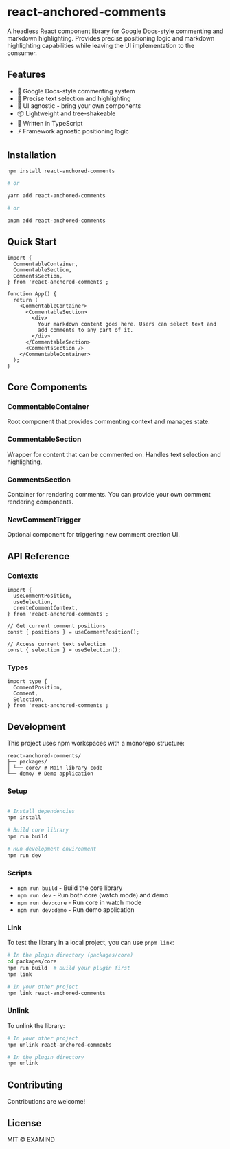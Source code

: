 # react-anchored-comments

A headless React component library for Google Docs-style commenting and markdown highlighting. Provides precise positioning logic and markdown highlighting capabilities while leaving the UI implementation to the consumer.

## Features

- 📝 Google Docs-style commenting system
- 🎯 Precise text selection and highlighting
- 🎨 UI agnostic - bring your own components
- 📦 Lightweight and tree-shakeable
- 💪 Written in TypeScript
- ⚡ Framework agnostic positioning logic

## Installation

```bash
npm install react-anchored-comments

# or

yarn add react-anchored-comments

# or

pnpm add react-anchored-comments
```

## Quick Start

```tsx
import {
  CommentableContainer,
  CommentableSection,
  CommentsSection,
} from 'react-anchored-comments';

function App() {
  return (
    <CommentableContainer>
      <CommentableSection>
        <div>
          Your markdown content goes here. Users can select text and
          add comments to any part of it.
        </div>
      </CommentableSection>
      <CommentsSection />
    </CommentableContainer>
  );
}
```

## Core Components

### CommentableContainer

Root component that provides commenting context and manages state.

### CommentableSection

Wrapper for content that can be commented on. Handles text selection and highlighting.

### CommentsSection

Container for rendering comments. You can provide your own comment rendering components.

### NewCommentTrigger

Optional component for triggering new comment creation UI.

## API Reference

### Contexts

```tsx
import {
  useCommentPosition,
  useSelection,
  createCommentContext,
} from 'react-anchored-comments';

// Get current comment positions
const { positions } = useCommentPosition();

// Access current text selection
const { selection } = useSelection();
```

### Types

```tsx
import type {
  CommentPosition,
  Comment,
  Selection,
} from 'react-anchored-comments';
```

## Development

This project uses npm workspaces with a monorepo structure:

```
react-anchored-comments/
├── packages/
│ └── core/ # Main library code
└── demo/ # Demo application
```

### Setup

```bash

# Install dependencies
npm install

# Build core library
npm run build

# Run development environment
npm run dev
```

### Scripts

- `npm run build` - Build the core library
- `npm run dev` - Run both core (watch mode) and demo
- `npm run dev:core` - Run core in watch mode
- `npm run dev:demo` - Run demo application

### Link

To test the library in a local project, you can use `pnpm link`:

```bash
# In the plugin directory (packages/core)
cd packages/core
npm run build  # Build your plugin first
npm link

# In your other project
npm link react-anchored-comments
```

### Unlink

To unlink the library:

```bash
# In your other project
npm unlink react-anchored-comments

# In the plugin directory
npm unlink
```

## Contributing

Contributions are welcome!

## License

MIT © EXAMIND
